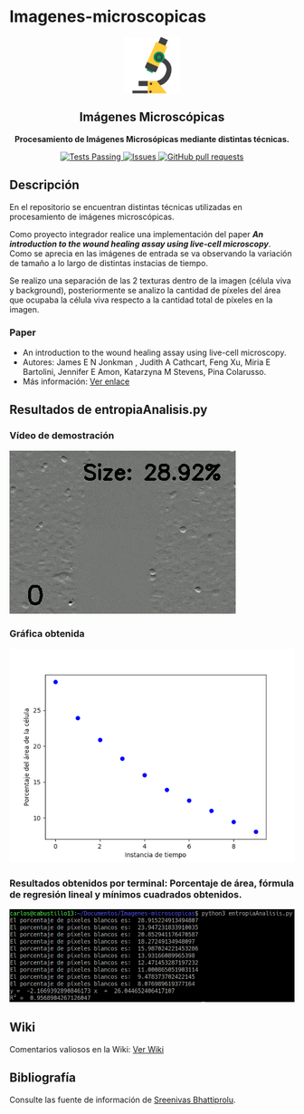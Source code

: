 # Imagenes-microscopicas

<p align="center">
 <img width="100px" src="https://github.com/cabustillo13/Imagenes-microscopicas/blob/main/Imagenes/microscopio.svg" align="center" alt="Microscope Images" />
 <h2 align="center">Imágenes Microscópicas</h2>
 <p align="center"><b>Procesamiento de Imágenes Microsópicas mediante distintas técnicas.</b></p>

</p>
  <p align="center">
    <a href="https://github.com/cabustillo13/Imagenes-microscopicas/actions/new">
      <img alt="Tests Passing" src="https://github.com/anuraghazra/github-readme-stats/workflows/Test/badge.svg" />
    </a>
        <a href="https://github.com/cabustillo13/Imagenes-microscopicas/issues">
      <img alt="Issues" src="https://img.shields.io/github/issues/cabustillo13/Imagenes-microscopicas?color=0088ff" />
    </a>
    <a href="https://github.com/cabustillo13/Imagenes-microscopicas/pulls">
      <img alt="GitHub pull requests" src="https://img.shields.io/github/issues-pr/cabustillo13/Imagenes-microscopicas?color=0088ff" />
    </a>
    <br />
</p>

## Descripción
En el repositorio se encuentran distintas técnicas utilizadas en procesamiento de imágenes microscópicas.

Como proyecto integrador realice una implementación del paper ***An introduction to the wound healing assay using live-cell microscopy***. Como se aprecia en las imágenes de entrada se va observando la variación de tamaño a lo largo de distintas instacias de tiempo.

Se realizo una separación de las 2 texturas dentro de la imagen (célula viva y background), posteriormente se analizo la cantidad de píxeles del área que ocupaba la célula viva respecto a la cantidad total de píxeles en la imagen. 

### Paper
- An introduction to the wound healing assay using live-cell microscopy.
- Autores: James E N Jonkman , Judith A Cathcart, Feng Xu, Miria E Bartolini, Jennifer E Amon, Katarzyna M Stevens, Pina Colarusso.
- Más información: [Ver enlace](https://pubmed.ncbi.nlm.nih.gov/25482647/)

## Resultados de entropiaAnalisis.py
### Vídeo de demostración
![Demo](https://github.com/cabustillo13/Imagenes-microscopicas/blob/main/Resultados/demo.gif)

### Gráfica obtenida
![Graph](https://github.com/cabustillo13/Imagenes-microscopicas/blob/main/Resultados/Figure_1.png)

### Resultados obtenidos por terminal: Porcentaje de área, fórmula de regresión lineal y mínimos cuadrados obtenidos.
![Terminal](https://github.com/cabustillo13/Imagenes-microscopicas/blob/main/Resultados/resultadoTerminal.png)

## Wiki
Comentarios valiosos en la Wiki: [Ver Wiki](https://github.com/cabustillo13/Imagenes-microscopicas/wiki)

## Bibliografía
Consulte las fuente de información de [Sreenivas Bhattiprolu](https://github.com/bnsreenu).
